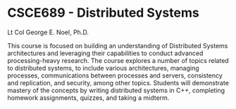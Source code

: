 # CSCE689 - Distributed Systems
Lt Col George E. Noel, Ph.D.


This course is focused on building an understanding of Distributed Systems architectures and leveraging their capabilities to conduct advanced processing-heavy research. The course explores a number of topics related to distributed systems, to include various architectures, managing processes, communications between processes and servers, consistency and replication, and security, among other topics. Students will demonstrate mastery of the concepts by writing distributed systems in C++, completing homework assignments, quizzes, and taking a midterm. 
